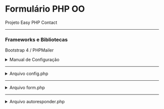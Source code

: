 # Formulário PHP OO

Projeto Easy PHP Contact

 ***

### Frameworks e Bibliotecas

Bootstrap 4
/ PHPMailer

<details>
<summary>Manual de Configuração</summary>
<br>
Sumário
<br><br>
<pre>
1-Configuração do recebimento de email
2-Alteração do Template
3-AutoResponder
4-Assunto da Mensagem
5-Configuração de Redirecionamento
6-Configuração de Mensagem de Sucesso
7-Configuração das Mensagens de Erro
8-Autenticação SMTP
9-Configuração das Informações do Formulário
10-Display e Botão de Enviar
11-Arquivo de Validação
12-Css e Js Para Personalizações
 
</pre>
</details>

---

<details>
<summary>Arquivo config.php</summary>
<br>
<br><br>
<pre>
Acesse a pasta forms/easy_budget/inc/config.php
Neste arquivo encontrar-se toda a parte de configuração do projeto. 

***
1- $yourEmail = 'informe seu email'
2- $contactTemplate = 'Escolha o template do formulário de acordo com o arquivo css'
3- $autoResponder = 'Se for usar o autoresponder, deixe true, caso contrário, coloque false'
4- $defaultSubject = 'Coloque o assunto do formulário, ex: Solicitação de Proposta'
5-$enableRedirection = 'Caso queira redirecionar seu usuário para uma determinada páginas após o preenchimento das informações, coloque true, caso contrário, deixe false'
6-$redirectToURL = 'Se colocar (true) como resposta anterior, digite aqui a url para onde o usuário será redirecionado'
7-$successMessage = 'Essa é a mensagem que irá aparecer caso você não redirecione o usuário para nenhuma página'

***
Configurando mensagens de erro

Para configurar e personalizar mensagem de erro, altere as informações dessas variáveis

	$emptyField
	$invalidEmail 
	$invalidCaptcha
	$maxAllowedCharacter 
	$maxAllowedFileSize 
	$invalidPhoneNumber 

Autenticação SMTP

Para configurar o smtp, na variável ($smtpEnable = true) deixe true, caso não ultilize o smtp coloque false. 

	$smtpServer = 'mail.exemple.com'   
	$smtpPort = 'Número da porta'                    
	$smtpUsername = 'Nome de usuário'; 
	$smtpPassword = 'Sua senha';  
	$smtpEncryption = 'ssl';

Configuração da Informações do Formulário

Classe que instânciamos: 

$easyForm = new EasyContact;

A configuração dos labels do formulário, inicia na linha 74.
Você pode adicionar quantos campos desejar.

</pre>
</details>

---

<details>
<summary>Arquivo form.php</summary>
<br>
<br><br>
<pre>

No arquivo form.php, você configura o Layout do formulário

</pre>
</details>

---

<details>
<summary>Arquivo autoresponder.php</summary>
<br>
<br><br>
<pre>

Caso você habilite o autoresponder, faça todas as configurações de resposta por aqui.

1- $emailResponder = 'Coloque o email que vai enviar as respostas automáticas'
2- Caso esteja ultilizando SMTP, configure suas informações a partir da linha 9
3- $respondSubject = 'Assunto da mensagem para o usuário que receber o email de resposta'
4- $respondMessage = 'A mensagem que você quer enviar para o usuário após ele enviar as informações no formulário'

</pre>
</details>

